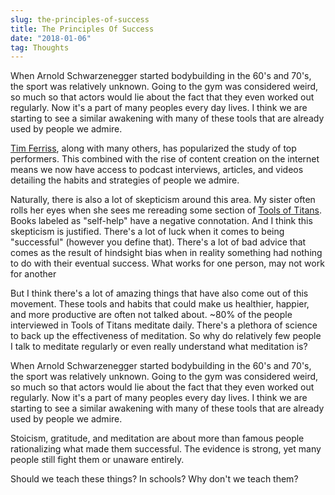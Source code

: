 ```yaml
---
slug: the-principles-of-success
title: The Principles Of Success
date: "2018-01-06"
tag: Thoughts
---
```


When Arnold Schwarzenegger started bodybuilding in the 60's and 70's, the sport was relatively unknown. Going to the gym was considered weird, so much so that actors would lie about the fact that they even worked out regularly. Now it's a part of many peoples every day lives. I think we are starting to see a similar awakening with many of these tools that are already used by people we admire.

<!-- more -->

[Tim Ferriss](https://tim.blog/), along with many others, has popularized the study of top performers. This combined with the rise of content creation on the internet means we now have access to podcast interviews, articles, and videos detailing the habits and strategies of people we admire.

Naturally, there is also a lot of skepticism around this area. My sister often rolls her eyes when she sees me rereading some section of [Tools of Titans](http://a.co/dWbHURR). Books labeled as "self-help" have a negative connotation. And I think this skepticism is justified. There's a lot of luck when it comes to being "successful" (however you define that). There's a lot of bad advice that comes as the result of hindsight bias when in reality something had nothing to do with their eventual success. What works for one person, may not work for another

But I think there's a lot of amazing things that have also come out of this movement. These tools and habits that could make us healthier, happier, and more productive are often not talked about. ~80% of the people interviewed in Tools of Titans meditate daily. There's a plethora of science to back up the effectiveness of meditation. So why do relatively few people I talk to meditate regularly or even really understand what meditation is?

When Arnold Schwarzenegger started bodybuilding in the 60's and 70's, the sport was relatively unknown. Going to the gym was considered weird, so much so that actors would lie about the fact that they even worked out regularly. Now it's a part of many peoples every day lives. I think we are starting to see a similar awakening with many of these tools that are already used by people we admire.

Stoicism, gratitude, and meditation are about more than famous people rationalizing what made them successful. The evidence is strong, yet many people still fight them or unaware entirely.

Should we teach these things? In schools? Why don't we teach them?
